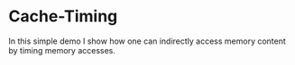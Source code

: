 # Cache-Timing

In this simple demo I show how one can indirectly access memory content by timing memory accesses.




